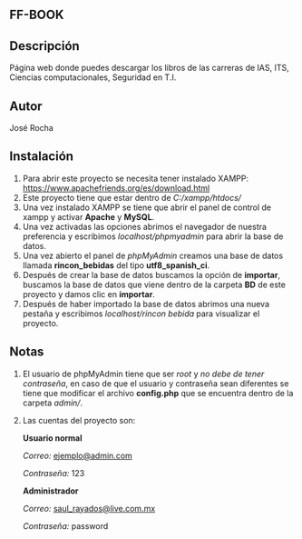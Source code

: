 ## FF-BOOK

## Descripción
Página web donde puedes descargar los libros de las carreras de IAS, ITS, Ciencias computacionales, Seguridad en T.I.

## Autor
José Rocha

## Instalación
1. Para abrir este proyecto se necesita tener instalado XAMPP: https://www.apachefriends.org/es/download.html
2. Este proyecto tiene que estar dentro de *C:/xampp/htdocs/*
3. Una vez instalado XAMPP se tiene que abrir el panel de control de xampp y activar **Apache** y **MySQL**.
4. Una vez activadas las opciones abrimos el navegador de nuestra preferencia y escribimos *localhost/phpmyadmin* para abrir la base de datos.
5. Una vez abierto el panel de *phpMyAdmin* creamos una base de datos llamada **rincon_bebidas** del tipo **utf8_spanish_ci**.
6. Después de crear la base de datos buscamos la opción de **importar**, buscamos la base de datos que viene dentro de la carpeta **BD** de este proyecto y damos clic en **importar**.
7. Después de haber importado la base de datos abrimos una nueva pestaña y escribimos *localhost/rincon bebida* para visualizar el proyecto.

## Notas
1. El usuario de phpMyAdmin tiene que ser *root* y *no debe de tener contraseña*, en caso de que el usuario y contraseña sean diferentes se tiene que modificar el archivo **config.php** que se encuentra dentro de la carpeta *admin/*.
2. Las cuentas del proyecto son:
   
   **Usuario normal**
   
   *Correo:*
   ejemplo@admin.com

   *Contraseña:*
   123

   **Administrador**
   
   *Correo:*
   saul_rayados@live.com.mx

   *Contraseña:*
   password
